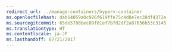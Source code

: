 ```yaml
---
redirect_url: ../manage-containers/hyperv-container
ms.openlocfilehash: dab14059a0c926f619ffe75c4d8e7ec38df4372e
ms.sourcegitcommit: 65de5708bec89f01ef7b7d2df2a87656b53c3145
ms.translationtype: HT
ms.contentlocale: ja-JP
ms.lasthandoff: 07/21/2017
---
```

